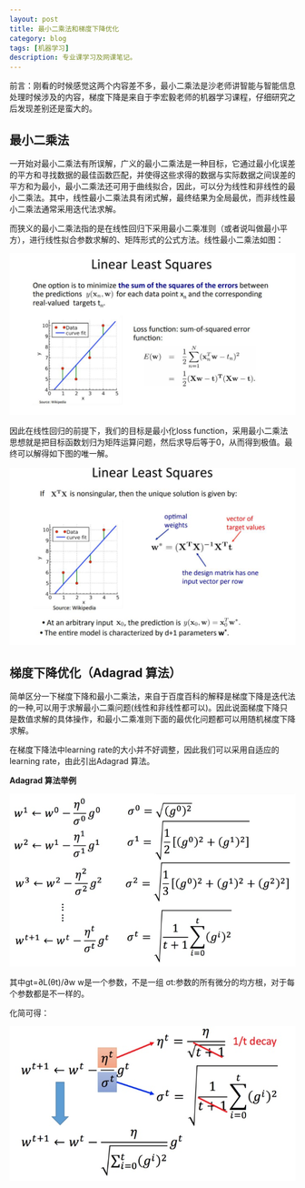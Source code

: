 ```yaml
---
layout: post
title: 最小二乘法和梯度下降优化
category: blog
tags: [机器学习]
description: 专业课学习及网课笔记。
---
```


前言：刚看的时候感觉这两个内容差不多，最小二乘法是沙老师讲智能与智能信息处理时候涉及的内容，梯度下降是来自于李宏毅老师的机器学习课程，仔细研究之后发现差别还是蛮大的。

## 最小二乘法

一开始对最小二乘法有所误解，广义的最小二乘法是一种目标，它通过最小化误差的平方和寻找数据的最佳函数匹配，并使得这些求得的数据与实际数据之间误差的平方和为最小，最小二乘法还可用于曲线拟合，因此，可以分为线性和非线性的最小二乘法。其中，线性最小二乘法具有闭式解，最终结果为全局最优，而非线性最小二乘法通常采用迭代法求解。

而狭义的最小二乘法指的是在线性回归下采用最小二乘准则（或者说叫做最小平方），进行线性拟合参数求解的、矩阵形式的公式方法。线性最小二乘法如图：

![Alt text](https://github.com/Yangtiancoder/Yangtiancoder.github.io/blob/master/assets/images/QQ%E6%88%AA%E5%9B%BE20180916134957.jpg?raw=true)  

因此在线性回归的前提下，我们的目标是最小化loss function，采用最小二乘法思想就是把目标函数划归为矩阵运算问题，然后求导后等于0，从而得到极值。最终可以解得如下图的唯一解。

![Alt text](https://github.com/Yangtiancoder/Yangtiancoder.github.io/blob/master/assets/images/QQ%E6%88%AA%E5%9B%BE20180916135054.jpg?raw=true)

## 梯度下降优化（Adagrad 算法）

简单区分一下梯度下降和最小二乘法，来自于百度百科的解释是梯度下降是迭代法的一种,可以用于求解最小二乘问题(线性和非线性都可以)。因此说面梯度下降只是数值求解的具体操作，和最小二乘准则下面的最优化问题都可以用随机梯度下降求解。

在梯度下降法中learning rate的大小并不好调整，因此我们可以采用自适应的learning rate，由此引出Adagrad 算法。

**Adagrad 算法举例**

![Alt text](https://github.com/Yangtiancoder/Yangtiancoder.github.io/blob/master/assets/images/a9c4d5f6gy1fe0p8iqqphj212a0n241f.jpg?raw=true)

其中gt=∂L(θt)/∂w
w是一个参数，不是一组
σt:参数的所有微分的均方根，对于每个参数都是不一样的。

化简可得：

![Alt text](https://github.com/Yangtiancoder/Yangtiancoder.github.io/blob/master/assets/images/a9c4d5f6gy1fe0p8x3ggkj20x00hsac3.jpg?raw=true)












